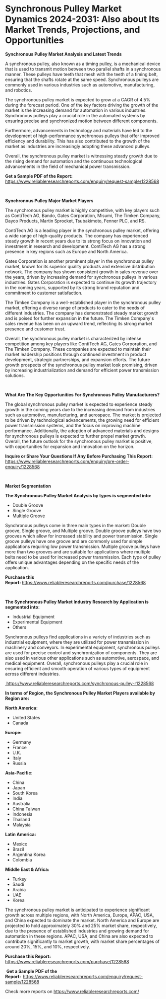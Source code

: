<p><h1>Synchronous Pulley Market Dynamics 2024-2031: Also about Its Market Trends, Projections, and Opportunities</h1></p><p><strong>Synchronous Pulley Market Analysis and Latest Trends</strong></p>
<p><p>A synchronous pulley, also known as a timing pulley, is a mechanical device that is used to transmit motion between two parallel shafts in a synchronous manner. These pulleys have teeth that mesh with the teeth of a timing belt, ensuring that the shafts rotate at the same speed. Synchronous pulleys are commonly used in various industries such as automotive, manufacturing, and robotics.</p><p>The synchronous pulley market is expected to grow at a CAGR of 4.5% during the forecast period. One of the key factors driving the growth of the market is the increasing demand for automation in various industries. Synchronous pulleys play a crucial role in the automated systems by ensuring precise and synchronized motion between different components.</p><p>Furthermore, advancements in technology and materials have led to the development of high-performance synchronous pulleys that offer improved efficiency and durability. This has also contributed to the growth of the market as industries are increasingly adopting these advanced pulleys.</p><p>Overall, the synchronous pulley market is witnessing steady growth due to the rising demand for automation and the continuous technological advancements in the field of mechanical power transmission.</p></p>
<p><strong>Get a Sample PDF of the Report:&nbsp;</strong> <a href="https://www.reliableresearchreports.com/enquiry/request-sample/1228568">https://www.reliableresearchreports.com/enquiry/request-sample/1228568</a></p>
<p>&nbsp;</p>
<p><strong>Synchronous Pulley Major Market Players</strong></p>
<p><p>The synchronous pulley market is highly competitive, with key players such as ContiTech AG, Bando, Gates Corporation, Misumi, The Timken Company, Dayco Products, Martin Sprocket, Tsubakimoto, Fenner PLC, and RS. </p><p>ContiTech AG is a leading player in the synchronous pulley market, offering a wide range of high-quality products. The company has experienced steady growth in recent years due to its strong focus on innovation and investment in research and development. ContiTech AG has a strong presence in key regions such as Europe and North America.</p><p>Gates Corporation is another prominent player in the synchronous pulley market, known for its superior quality products and extensive distribution network. The company has shown consistent growth in sales revenue over the years, driven by increasing demand for synchronous pulleys in various industries. Gates Corporation is expected to continue its growth trajectory in the coming years, supported by its strong brand reputation and commitment to customer satisfaction.</p><p>The Timken Company is a well-established player in the synchronous pulley market, offering a diverse range of products to cater to the needs of different industries. The company has demonstrated steady market growth and is poised for further expansion in the future. The Timken Company's sales revenue has been on an upward trend, reflecting its strong market presence and customer trust.</p><p>Overall, the synchronous pulley market is characterized by intense competition among key players like ContiTech AG, Gates Corporation, and The Timken Company. These companies are expected to maintain their market leadership positions through continued investment in product development, strategic partnerships, and expansion efforts. The future growth prospects of the synchronous pulley market look promising, driven by increasing industrialization and demand for efficient power transmission solutions.</p></p>
<p>&nbsp;</p>
<p><strong>What Are The Key Opportunities For Synchronous Pulley Manufacturers?</strong></p>
<p><p>The global synchronous pulley market is expected to experience steady growth in the coming years due to the increasing demand from industries such as automotive, manufacturing, and aerospace. The market is projected to be driven by technological advancements, the growing need for efficient power transmission systems, and the focus on improving machine performance. Additionally, the adoption of advanced materials and designs for synchronous pulleys is expected to further propel market growth. Overall, the future outlook for the synchronous pulley market is positive, with opportunities for expansion and innovation on the horizon.</p></p>
<p><strong>Inquire or Share Your Questions If Any Before Purchasing This Report:</strong> <a href="https://www.reliableresearchreports.com/enquiry/pre-order-enquiry/1228568">https://www.reliableresearchreports.com/enquiry/pre-order-enquiry/1228568</a></p>
<p>&nbsp;</p>
<p><strong>Market Segmentation</strong></p>
<p><strong>The Synchronous Pulley Market Analysis by types is segmented into:</strong></p>
<p><ul><li>Double Groove</li><li>Single Groove</li><li>Multiple Groove</li></ul></p>
<p><p>Synchronous pulleys come in three main types in the market: Double groove, Single groove, and Multiple groove. Double groove pulleys have two grooves which allow for increased stability and power transmission. Single groove pulleys have one groove and are commonly used for simple applications requiring low power transmission. Multiple groove pulleys have more than two grooves and are suitable for applications where multiple belts need to be used for increased power transmission. Each type of pulley offers unique advantages depending on the specific needs of the application.</p></p>
<p><strong>Purchase this Report:&nbsp;</strong><a href="https://www.reliableresearchreports.com/purchase/1228568">https://www.reliableresearchreports.com/purchase/1228568</a></p>
<p>&nbsp;</p>
<p><strong>The Synchronous Pulley Market Industry Research by Application is segmented into:</strong></p>
<p><ul><li>Industrial Equipment</li><li>Experimental Equipment</li><li>Others</li></ul></p>
<p><p>Synchronous pulleys find applications in a variety of industries such as industrial equipment, where they are utilized for power transmission in machinery and conveyors. In experimental equipment, synchronous pulleys are used for precise control and synchronization of components. They are also used in various other applications such as automotive, aerospace, and medical equipment. Overall, synchronous pulleys play a crucial role in ensuring efficient and smooth operation of various types of equipment across different industries.</p></p>
<p><a href="https://www.reliableresearchreports.com/synchronous-pulley-r1228568">&nbsp;https://www.reliableresearchreports.com/synchronous-pulley-r1228568</a></p>
<p><strong>In terms of Region, the Synchronous Pulley Market Players available by Region are:</strong></p>
<p>
    <p> <strong> North America: </strong>
        <ul>
            <li>United States</li>
            <li>Canada</li>
        </ul>
        </p> 
    <p> <strong> Europe: </strong>
        <ul>
            <li>Germany</li>
            <li>France</li>
            <li>U.K.</li>
            <li>Italy</li>
            <li>Russia</li>
        </ul>
        </p> 
    <p> <strong> Asia-Pacific: </strong>
        <ul>
            <li>China</li>
            <li>Japan</li>
            <li>South Korea</li>
            <li>India</li>
            <li>Australia</li>
            <li>China Taiwan</li>
            <li>Indonesia</li>
            <li>Thailand</li>
            <li>Malaysia</li>
        </ul>
        </p> 
    <p> <strong> Latin America: </strong>
        <ul>
            <li>Mexico</li>
            <li>Brazil</li>
            <li>Argentina Korea</li>
            <li>Colombia</li>
        </ul>
        </p> 
    <p> <strong> Middle East & Africa: </strong>
        <ul>
            <li>Turkey</li>
            <li>Saudi</li>
            <li>Arabia</li>
            <li>UAE</li>
            <li>Korea</li>
        </ul>
    </p>
    </p>
<p><p>The synchronous pulley market is anticipated to experience significant growth across multiple regions, with North America, Europe, APAC, USA, and China expected to dominate the market. North America and Europe are projected to hold approximately 30% and 25% market share, respectively, due to the presence of established industries and growing demand for automation in these regions. APAC, USA, and China are also expected to contribute significantly to market growth, with market share percentages of around 20%, 15%, and 10%, respectively.</p></p>
<p><strong>Purchase this Report: </strong><a href="https://www.reliableresearchreports.com/purchase/1228568">https://www.reliableresearchreports.com/purchase/1228568</a></p>
<p>&nbsp;<strong>Get a Sample PDF of the Report:&nbsp;&nbsp;</strong><a href="https://www.reliableresearchreports.com/enquiry/request-sample/1228568">https://www.reliableresearchreports.com/enquiry/request-sample/1228568</a></p>
<p><strong></strong></p>
<p>Check more reports on <a href="https://www.reliableresearchreports.com/">https://www.reliableresearchreports.com/</a></p>